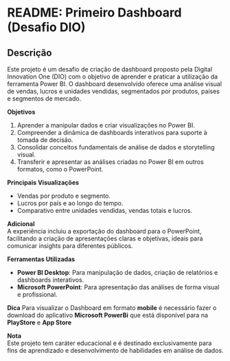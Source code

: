 # README: Primeiro Dashboard (Desafio DIO)

## Descrição  
Este projeto é um desafio de criação de dashboard proposto pela Digital Innovation One (DIO) com o objetivo de aprender e praticar a utilização da ferramenta Power BI. O dashboard desenvolvido oferece uma análise visual de vendas, lucros e unidades vendidas, segmentados por produtos, países e segmentos de mercado.

**Objetivos**  
1. Aprender a manipular dados e criar visualizações no Power BI.  
2. Compreender a dinâmica de dashboards interativos para suporte à tomada de decisão.  
3. Consolidar conceitos fundamentais de análise de dados e storytelling visual.  
4. Transferir e apresentar as análises criadas no Power BI em outros formatos, como o PowerPoint.

**Principais Visualizações**  
- Vendas por produto e segmento.  
- Lucros por país e ao longo do tempo.  
- Comparativo entre unidades vendidas, vendas totais e lucros.  

**Adicional**  
A experiência incluiu a exportação do dashboard para o PowerPoint, facilitando a criação de apresentações claras e objetivas, ideais para comunicar insights para diferentes públicos.

**Ferramentas Utilizadas**  
- **Power BI Desktop**: Para manipulação de dados, criação de relatórios e dashboards interativos.  
- **Microsoft PowerPoint**: Para apresentação das análises de forma visual e profissional.  

**Dica**
Para visualizar o Dashboard em formato **mobile** é necessário fazer o download do aplicativo **Microsoft PowerBi** que está disponível para na **PlayStore** e **App Store**

**Nota**  
Este projeto tem caráter educacional e é destinado exclusivamente para fins de aprendizado e desenvolvimento de habilidades em análise de dados.

